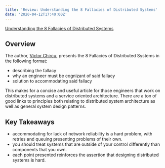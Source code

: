 ```yaml
---
title: 'Review: Understanding the 8 Fallacies of Distributed Systems'
date: '2020-04-12T17:40:00Z'
---
```


[Understanding the 8 Fallacies of Distributed Systems](https://dzone.com/articles/understanding-the-8-fallacies-of-distributed-syste)

## Overview

The author, [Victor Chircu](https://dzone.com/users/1239283/victor.chircu.html), presents the 8 Fallacies of Distributed Systems in the following format:

- describing the fallacy
- why an engineer must be cognizant of said fallacy
- solution to accommodating said fallacy

This makes for a concise and useful article for those engineers that work on distributed systems and a service oriented architecture. There are a ton of good links to principles both relating to distributed system architecture as well as general system design patterns.

## Key Takeaways

- accommodating for lack of network reliability is a hard problem, with retries and queuing presenting problems of their own.
- you should treat systems that are outside of your control differently than components that you own.
- each point presented reinforces the assertion that designing distributed systems is hard.
